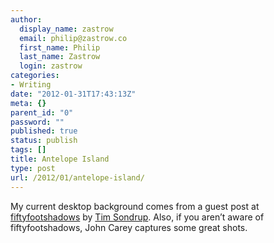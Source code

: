 ```yaml
---
author:
  display_name: zastrow
  email: philip@zastrow.co
  first_name: Philip
  last_name: Zastrow
  login: zastrow
categories:
- Writing
date: "2012-01-31T17:43:13Z"
meta: {}
parent_id: "0"
password: ""
published: true
status: publish
tags: []
title: Antelope Island
type: post
url: /2012/01/antelope-island/
---
```

<p>My current desktop background comes from a guest post at <a href="http://fiftyfootshadows.net">fiftyfootshadows</a> by <a href="http://timsondrup.com/">Tim Sondrup</a>. Also, if you aren’t aware of fiftyfootshadows, John Carey captures some great shots.</p>
